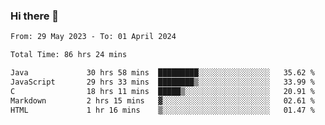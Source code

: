 ### Hi there 👋

<!--START_SECTION:waka-->

```txt
From: 29 May 2023 - To: 01 April 2024

Total Time: 86 hrs 24 mins

Java             30 hrs 58 mins  █████████░░░░░░░░░░░░░░░░   35.62 %
JavaScript       29 hrs 33 mins  ████████▒░░░░░░░░░░░░░░░░   33.99 %
C                18 hrs 11 mins  █████▒░░░░░░░░░░░░░░░░░░░   20.91 %
Markdown         2 hrs 15 mins   ▓░░░░░░░░░░░░░░░░░░░░░░░░   02.61 %
HTML             1 hr 16 mins    ▒░░░░░░░░░░░░░░░░░░░░░░░░   01.47 %
```

<!--END_SECTION:waka-->
<!--
**the-beef-calculator/the-beef-calculator** is a ✨ _special_ ✨ repository because its `README.md` (this file) appears on your GitHub profile.

Here are some ideas to get you started:

- 🔭 I’m currently working on ...
- 🌱 I’m currently learning ...
- 👯 I’m looking to collaborate on ...
- 🤔 I’m looking for help with ...
- 💬 Ask me about ...
- 📫 How to reach me: ...
- 😄 Pronouns: ...
- ⚡ Fun fact: ...
-->
